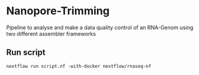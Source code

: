 # Nanopore-Trimming
Pipeline to analyse and make a data quality control of an RNA-Genom using two different assembler frameworks

## Run script
`nextflow run script.nf -with-docker nextflow/rnaseq-nf`